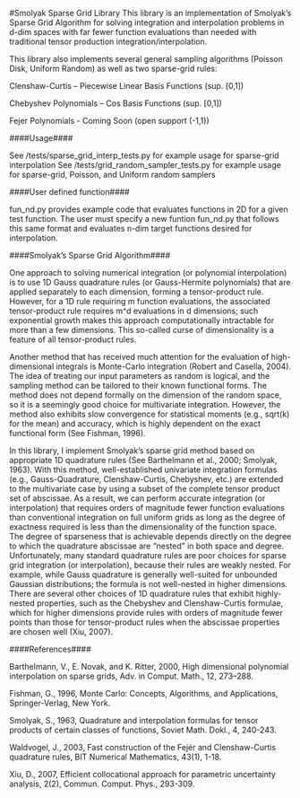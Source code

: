 #Smolyak Sparse Grid Library
This library is an implementation of Smolyak’s Sparse Grid Algorithm for solving integration and interpolation problems
in d-dim spaces with far fewer function evaluations than needed with traditional tensor production
integration/interpolation.

This library also implements several general sampling algorithms (Poisson Disk, Uniform Random) as well as two
sparse-grid rules:

Clenshaw-Curtis – Piecewise Linear Basis Functions (sup. [0,1])

Chebyshev Polynomials – Cos Basis Functions (sup. [0,1])

Fejer Polynomials - Coming Soon (open support (-1,1))

####Usage####

See /tests/sparse_grid_interp_tests.py for example usage for sparse-grid interpolation
See /tests/grid_random_sampler_tests.py for example usage for sparse-grid, Poisson, and Uniform random samplers

####User defined function####

fun_nd.py provides example code that evaluates functions in 2D for a given test function. The user must specify a
new funtion fun_nd.py that follows this same format and evaluates n-dim target functions desired for interpolation.

####Smolyak’s Sparse Grid Algorithm####

One approach to solving numerical integration (or polynomial interpolation) is to use 1D Gauss quadrature rules
(or Gauss-Hermite polynomials) that are applied separately to each dimension, forming a tensor-product rule. However,
for a 1D rule requiring m function evaluations, the associated tensor-product rule requires m^d evaluations in d dimensions;
such exponential growth makes this approach computationally intractable for more than a few dimensions. This so-called
curse of dimensionality is a feature of all tensor-product rules.

Another method that has received much attention for the evaluation of high-dimensional integrals is Monte-Carlo integration
(Robert and Casella, 2004). The idea of treating our input parameters as random is logical, and the sampling method can
be tailored to their known functional forms. The method does not depend formally on the dimension of the random space,
so it is a seemingly good choice for multivariate integration. However, the method also exhibits slow convergence for
statistical moments (e.g., sqrt(k) for the mean) and accuracy, which is highly dependent on the exact functional form
(See Fishman, 1996).

In this library, I implement Smolyak’s sparse grid method based on appropriate 1D quadrature rules (See Barthelmann
et al., 2000; Smolyak, 1963). With this method, well-established univariate integration formulas (e.g., Gauss-Quadrature,
Clenshaw-Curtis, Chebyshev, etc.) are extended to the multivariate case by using a subset of the complete tensor product
set of abscissae. As a result, we can perform accurate integration (or interpolation) that requires orders of magnitude
fewer function evaluations than conventional integration on full uniform grids as long as the degree of exactness required
is less than the dimensionality of the function space. The degree of sparseness that is achievable depends directly on the
degree to which the quadrature abscissae are “nested” in both space and degree. Unfortunately, many standard quadrature
rules are poor choices for sparse grid integration (or interpolation), because their rules are weakly nested. For example,
while Gauss quadrature is generally well-suited for unbounded Gaussian distributions; the formula is not well-nested in
higher dimensions. There are several other choices of 1D quadrature rules that exhibit highly-nested properties, such
as the Chebyshev and Clenshaw-Curtis formulae, which for higher dimensions provide rules with orders of magnitude fewer
points than those for tensor-product rules when the abscissae properties are chosen well (Xiu, 2007).

####References####

Barthelmann, V., E. Novak, and K. Ritter, 2000, High dimensional polynomial interpolation on sparse grids,
Adv. in Comput. Math., 12, 273–288.

Fishman, G., 1996, Monte Carlo: Concepts, Algorithms, and Applications, Springer-Verlag, New York.

Smolyak, S., 1963, Quadrature and interpolation formulas for tensor products of certain classes of functions,
Soviet Math. Dokl., 4, 240-243.

Waldvogel, J., 2003, Fast construction of the Fejér and Clenshaw-Curtis quadrature rules, BIT Numerical Mathematics,
43(1), 1-18.

Xiu, D., 2007, Efficient collocational approach for parametric uncertainty analysis, 2(2), Commun. Comput. Phys.,
293-309.
